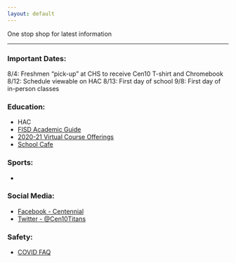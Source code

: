 ```yaml
---
layout: default
---
```



One stop shop for latest information 



* * *



### Important Dates:

8/4:  Freshmen “pick-up” at CHS to receive Cen10 T-shirt and Chromebook 
8/12:  Schedule viewable on HAC
8/13:  First day of school
9/8:  First day of in-person classes
   



### Education:

*   HAC
*   [FISD Academic Guide](https://github.com/tombresee/Cen10/raw/master/files/2020-21-academic-guide-and-course-catalog.pdf)
*   [2020-21 Virtual Course Offerings](https://www.friscoisd.org/departments/covid-19/virtual-instruction/2020-21-course-offerings)
*   [School Cafe](https://www.schoolcafe.com/)



### Sports:

*   



### Social Media:

*   [Facebook - Centennial](https://www.facebook.com/Cen10titans/)
*   [Twitter - @Cen10Titans](https://twitter.com/cen10titans?lang=en)




### Safety:

*   [COVID FAQ](https://www.friscoisd.org/departments/covid-19/coronavirus)




<br><br><br>


